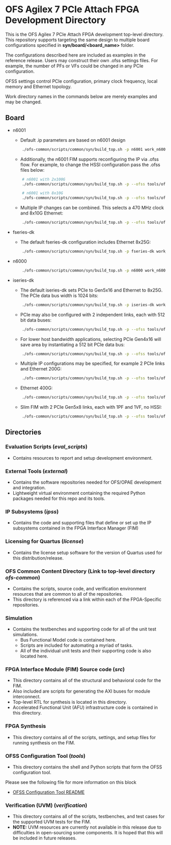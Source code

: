 # OFS Agilex 7 PCIe Attach FPGA Development Directory

This is the OFS Agilex 7 PCIe Attach FPGA development top-level directory. This repository supports targeting the same design to multiple board configurations specified in **syn/board/<board_name>** folder.

The configurations described here are included as examples in the reference release. Users may construct their own .ofss settings files. For example, the number of PFs or VFs could be changed in any PCIe configuration.

OFSS settings control PCIe configuration, primary clock frequency, local memory and Ethernet topology.

Work directory names in the commands below are merely examples and may be changed.

## Board
* n6001 
   - Default .ip parameters are based on n6001 design
    ```bash
        ./ofs-common/scripts/common/syn/build_top.sh -p n6001 work_n6001
    ```
   - Additionally, the n6001 FIM supports reconfiguring the IP via .ofss flow. For
     example, to change the HSSI configuration pass the .ofss files below: 
    ```bash
        # n6001 with 2x100G 
        ./ofs-common/scripts/common/syn/build_top.sh -p --ofss tools/ofss_config/hssi/hssi_2x100.ofss n6001 work_n6001_2x100

        # n6001 with 8x10G 
        ./ofs-common/scripts/common/syn/build_top.sh -p --ofss tools/ofss_config/hssi/hssi_8x10.ofss n6001 work_n6001_8x10
    ```
   - Multiple IP changes can be combined. This selects a 470 MHz clock and 8x10G Ethernet:
    ```bash
        ./ofs-common/scripts/common/syn/build_top.sh -p --ofss tools/ofss_config/iopll/iopll_470MHz.ofss,tools/ofss_config/hssi/hssi_8x10.ofss n6001 work_dir
    ```

* fseries-dk
   - The default fseries-dk configuration includes Ethernet 8x25G:
    ```bash
        ./ofs-common/scripts/common/syn/build_top.sh -p fseries-dk work_fseries-dk
    ```
  
* n6000
    ```bash
        ./ofs-common/scripts/common/syn/build_top.sh -p n6000 work_n6000
    ```

* iseries-dk
   - The default iseries-dk sets PCIe to Gen5x16 and Ethernet to 8x25G. The PCIe data bus width is 1024 bits:
    ```bash
        ./ofs-common/scripts/common/syn/build_top.sh -p iseries-dk work_iseries-dk
    ```

   - PCIe may also be configured with 2 independent links, each with 512 bit data buses:
    ```bash
        ./ofs-common/scripts/common/syn/build_top.sh -p --ofss tools/ofss_config/pcie/pcie_host_2link.ofss iseries-dk work_iseries-dk
    ```

    - For lower host bandwidth applications, selecting PCIe Gen4x16 will save area by instantiating a 512 bit PCIe data bus:
    ```bash
        ./ofs-common/scripts/common/syn/build_top.sh -p --ofss tools/ofss_config/pcie/pcie_host_gen4.ofss iseries-dk work_iseries-dk-1link
    ```

   - Multiple IP configurations may be specified, for example 2 PCIe links and Ethernet 200G:
    ```bash
        ./ofs-common/scripts/common/syn/build_top.sh -p --ofss tools/ofss_config/pcie/pcie_host_2link.ofss,tools/ofss_config/hssi/hssi_2x200_ftile.ofss iseries-dk work_iseries-dk_200
    ```

   - Ethernet 400G:
    ```bash
        ./ofs-common/scripts/common/syn/build_top.sh -p --ofss tools/ofss_config/hssi/hssi_1x400_ftile.ofss iseries-dk work_iseries-dk_400
    ```

   - Slim FIM with 2 PCIe Gen5x8 links, each with 1PF and 1VF, no HSSI:
    ```bash
        ./ofs-common/scripts/common/syn/build_top.sh -p --ofss tools/ofss_config/pcie/pcie_host_2link_1pf_1vf.ofss iseries-dk:no_hssi,pr_floorplan=syn/board/iseries-dk/setup/pr_assignments_slim.tcl work_iseries-dk_slim
    ```
## Directories

### Evaluation Scripts (***eval\_scripts***)
   - Contains resources to report and setup development environment.
### External Tools (***external***)
   - Contains the software repositories needed for OFS/OPAE development and integration. 
   - Lightweight virtual environment containing the required Python packages needed for this repo and its tools.
### IP Subsystems (***ipss***)
   - Contains the code and supporting files that define or set up the IP subsystems contained in the FPGA Interface Manager (FIM)
### Licensing for Quartus (***license***)
   - Contains the license setup software for the version of Quartus used for this distribution/release.
### OFS Common Content Directory (**Link to top-level directory _ofs-common_**)
   - Contains the scripts, source code, and verification environment resources that are common to all of the repositories.
   - This directory is referenced via a link within each of the FPGA-Specific repositories.
### Simulation
   - Contains the testbenches and supporting code for all of the unit test simulations.
      - Bus Functional Model code is contained here.
      - Scripts are included for automating a myriad of tasks.
      - All of the individual unit tests and their supporting code is also located here.
### FPGA Interface Module (FIM) Source code (***src***)
   - This directory contains all of the structural and behavioral code for the FIM.
   - Also included are scripts for generating the AXI buses for module interconnect.
   - Top-level RTL for synthesis is located in this directory.
   - Accelerated Functional Unit (AFU) infrastructure code is contained in this directory.
### FPGA Synthesis
   - This directory contains all of the scripts, settings, and setup files for running synthesis on the FIM.
### OFSS Configuration Tool (***tools***)
   - This directory contains the shell and Python scripts that form the OFSS configuration tool.

   Please see the following file for more information on this block

* [OFSS Configuration Tool README](tools/ofss_config/README.md)

### Verification (UVM) (***verification***)
   - This directory contains all of the scripts, testbenches, and test cases for the supported UVM tests for the FIM.
   - **NOTE:** UVM resources are currently not available in this release due to difficulties in open-sourcing some components.  It is hoped that this will be included in future releases.

